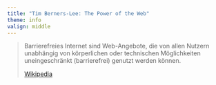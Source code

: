 ```yaml
---
title: "Tim Berners-Lee: The Power of the Web"
theme: info
valign: middle
---
```

<blockquote>
    <p>Barrierefreies Internet sind Web-Angebote, die von allen Nutzern unabhängig von körperlichen oder
        technischen Möglichkeiten uneinge&shy;schränkt (barrierefrei) genutzt werden können.</p>
    <p class="author"><a href="http://de.wikipedia.org/wiki/Barrierefreies_Internet" target="_blank" rel="noreferrer">Wikipedia</a></p>
</blockquote>